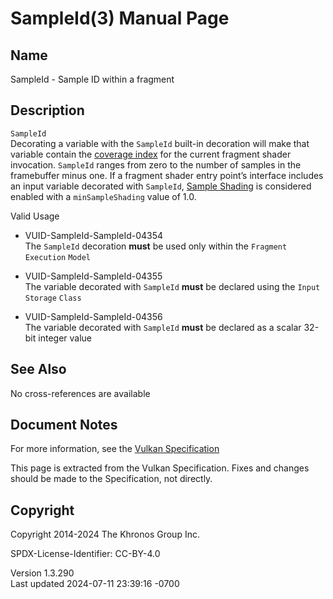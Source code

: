 # SampleId(3) Manual Page

## Name

SampleId - Sample ID within a fragment



## <a href="#_description" class="anchor"></a>Description

`SampleId`  
Decorating a variable with the `SampleId` built-in decoration will make
that variable contain the <a
href="https://registry.khronos.org/vulkan/specs/1.3-extensions/html/vkspec.html#primsrast-multisampling-coverage-mask"
target="_blank" rel="noopener">coverage index</a> for the current
fragment shader invocation. `SampleId` ranges from zero to the number of
samples in the framebuffer minus one. If a fragment shader entry point’s
interface includes an input variable decorated with `SampleId`, <a
href="https://registry.khronos.org/vulkan/specs/1.3-extensions/html/vkspec.html#primsrast-sampleshading"
target="_blank" rel="noopener">Sample Shading</a> is considered enabled
with a `minSampleShading` value of 1.0.

Valid Usage

- <a href="#VUID-SampleId-SampleId-04354"
  id="VUID-SampleId-SampleId-04354"></a> VUID-SampleId-SampleId-04354  
  The `SampleId` decoration **must** be used only within the `Fragment`
  `Execution` `Model`

- <a href="#VUID-SampleId-SampleId-04355"
  id="VUID-SampleId-SampleId-04355"></a> VUID-SampleId-SampleId-04355  
  The variable decorated with `SampleId` **must** be declared using the
  `Input` `Storage` `Class`

- <a href="#VUID-SampleId-SampleId-04356"
  id="VUID-SampleId-SampleId-04356"></a> VUID-SampleId-SampleId-04356  
  The variable decorated with `SampleId` **must** be declared as a
  scalar 32-bit integer value

## <a href="#_see_also" class="anchor"></a>See Also

No cross-references are available

## <a href="#_document_notes" class="anchor"></a>Document Notes

For more information, see the <a
href="https://registry.khronos.org/vulkan/specs/1.3-extensions/html/vkspec.html#SampleId"
target="_blank" rel="noopener">Vulkan Specification</a>

This page is extracted from the Vulkan Specification. Fixes and changes
should be made to the Specification, not directly.

## <a href="#_copyright" class="anchor"></a>Copyright

Copyright 2014-2024 The Khronos Group Inc.

SPDX-License-Identifier: CC-BY-4.0

Version 1.3.290  
Last updated 2024-07-11 23:39:16 -0700
